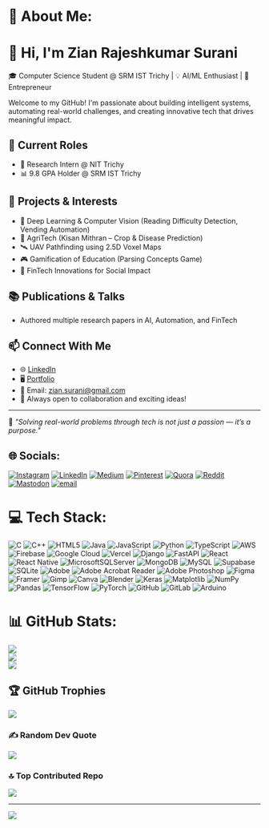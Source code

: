 # 💫 About Me:
# 👋 Hi, I'm Zian Rajeshkumar Surani<br>
🎓 Computer Science Student @ SRM IST Trichy | 💡 AI/ML Enthusiast | 🚀 Entrepreneur

Welcome to my GitHub! I'm passionate about building intelligent systems, automating real-world challenges, and creating innovative tech that drives meaningful impact.

## 💼 Current Roles
- 🧠 Research Intern @ NIT Trichy  
- 📊 9.8 GPA Holder @ SRM IST Trichy

## 🚀 Projects & Interests
- 🤖 Deep Learning & Computer Vision (Reading Difficulty Detection, Vending Automation)
- 🚜 AgriTech (Kisan Mithran – Crop & Disease Prediction)
- 🛰 UAV Pathfinding using 2.5D Voxel Maps
- 🎮 Gamification of Education (Parsing Concepts Game)
- 💼 FinTech Innovations for Social Impact

## 📚 Publications & Talks
- Authored multiple research papers in AI, Automation, and FinTech

## 📫 Connect With Me
- 🌐 [LinkedIn](https://www.linkedin.com/in/zian-rajeshkumar-surani-125215195)  
- 🖥 [Portfolio](https://zian-surani-portfolio.vercel.app/)  
- 💌 Email: zian.surani@gmail.com  
- 🤝 Always open to collaboration and exciting ideas!

---

🌟 *"Solving real-world problems through tech is not just a passion — it’s a purpose."*



## 🌐 Socials:
[![Instagram](https://img.shields.io/badge/Instagram-%23E4405F.svg?logo=Instagram&logoColor=white)](https://instagram.com/zian_surani2906) [![LinkedIn](https://img.shields.io/badge/LinkedIn-%230077B5.svg?logo=linkedin&logoColor=white)](https://linkedin.com/in/zian-rajeshkumar-surani-125215195) [![Medium](https://img.shields.io/badge/Medium-12100E?logo=medium&logoColor=white)](https://medium.com/@Ziansurani) [![Pinterest](https://img.shields.io/badge/Pinterest-%23E60023.svg?logo=Pinterest&logoColor=white)](https://pinterest.com/ziansurani0436) [![Quora](https://img.shields.io/badge/Quora-%23B92B27.svg?logo=Quora&logoColor=white)](https://quora.com/profile/ZianSurani) [![Reddit](https://img.shields.io/badge/Reddit-%23FF4500.svg?logo=Reddit&logoColor=white)](https://reddit.com/user/Soft-Crow-946) [![Mastodon](https://img.shields.io/badge/-MASTODON-%232B90D9?logo=mastodon&logoColor=white)](https://mastodon.social/@ZianRajeshkumarSurani) [![email](https://img.shields.io/badge/Email-D14836?logo=gmail&logoColor=white)](mailto:zian.surani@gmail.com) 

# 💻 Tech Stack:
![C](https://img.shields.io/badge/c-%2300599C.svg?style=flat&logo=c&logoColor=white) ![C++](https://img.shields.io/badge/c++-%2300599C.svg?style=flat&logo=c%2B%2B&logoColor=white) ![HTML5](https://img.shields.io/badge/html5-%23E34F26.svg?style=flat&logo=html5&logoColor=white) ![Java](https://img.shields.io/badge/java-%23ED8B00.svg?style=flat&logo=openjdk&logoColor=white) ![JavaScript](https://img.shields.io/badge/javascript-%23323330.svg?style=flat&logo=javascript&logoColor=%23F7DF1E) ![Python](https://img.shields.io/badge/python-3670A0?style=flat&logo=python&logoColor=ffdd54) ![TypeScript](https://img.shields.io/badge/typescript-%23007ACC.svg?style=flat&logo=typescript&logoColor=white) ![AWS](https://img.shields.io/badge/AWS-%23FF9900.svg?style=flat&logo=amazon-aws&logoColor=white) ![Firebase](https://img.shields.io/badge/firebase-%23039BE5.svg?style=flat&logo=firebase) ![Google Cloud](https://img.shields.io/badge/GoogleCloud-%234285F4.svg?style=flat&logo=google-cloud&logoColor=white) ![Vercel](https://img.shields.io/badge/vercel-%23000000.svg?style=flat&logo=vercel&logoColor=white) ![Django](https://img.shields.io/badge/django-%23092E20.svg?style=flat&logo=django&logoColor=white) ![FastAPI](https://img.shields.io/badge/FastAPI-005571?style=flat&logo=fastapi) ![React](https://img.shields.io/badge/react-%2320232a.svg?style=flat&logo=react&logoColor=%2361DAFB) ![React Native](https://img.shields.io/badge/react_native-%2320232a.svg?style=flat&logo=react&logoColor=%2361DAFB) ![MicrosoftSQLServer](https://img.shields.io/badge/Microsoft%20SQL%20Server-CC2927?style=flat&logo=microsoft%20sql%20server&logoColor=white) ![MongoDB](https://img.shields.io/badge/MongoDB-%234ea94b.svg?style=flat&logo=mongodb&logoColor=white) ![MySQL](https://img.shields.io/badge/mysql-4479A1.svg?style=flat&logo=mysql&logoColor=white) ![Supabase](https://img.shields.io/badge/Supabase-3ECF8E?style=flat&logo=supabase&logoColor=white) ![SQLite](https://img.shields.io/badge/sqlite-%2307405e.svg?style=flat&logo=sqlite&logoColor=white) ![Adobe](https://img.shields.io/badge/adobe-%23FF0000.svg?style=flat&logo=adobe&logoColor=white) ![Adobe Acrobat Reader](https://img.shields.io/badge/Adobe%20Acrobat%20Reader-EC1C24.svg?style=flat&logo=Adobe%20Acrobat%20Reader&logoColor=white) ![Adobe Photoshop](https://img.shields.io/badge/adobe%20photoshop-%2331A8FF.svg?style=flat&logo=adobe%20photoshop&logoColor=white) ![Figma](https://img.shields.io/badge/figma-%23F24E1E.svg?style=flat&logo=figma&logoColor=white) ![Framer](https://img.shields.io/badge/Framer-black?style=flat&logo=framer&logoColor=blue) ![Gimp](https://img.shields.io/badge/Gimp-657D8B?style=flat&logo=gimp&logoColor=FFFFFF) ![Canva](https://img.shields.io/badge/Canva-%2300C4CC.svg?style=flat&logo=Canva&logoColor=white) ![Blender](https://img.shields.io/badge/blender-%23F5792A.svg?style=flat&logo=blender&logoColor=white) ![Keras](https://img.shields.io/badge/Keras-%23D00000.svg?style=flat&logo=Keras&logoColor=white) ![Matplotlib](https://img.shields.io/badge/Matplotlib-%23ffffff.svg?style=flat&logo=Matplotlib&logoColor=black) ![NumPy](https://img.shields.io/badge/numpy-%23013243.svg?style=flat&logo=numpy&logoColor=white) ![Pandas](https://img.shields.io/badge/pandas-%23150458.svg?style=flat&logo=pandas&logoColor=white) ![TensorFlow](https://img.shields.io/badge/TensorFlow-%23FF6F00.svg?style=flat&logo=TensorFlow&logoColor=white) ![PyTorch](https://img.shields.io/badge/PyTorch-%23EE4C2C.svg?style=flat&logo=PyTorch&logoColor=white) ![GitHub](https://img.shields.io/badge/github-%23121011.svg?style=flat&logo=github&logoColor=white) ![GitLab](https://img.shields.io/badge/gitlab-%23181717.svg?style=flat&logo=gitlab&logoColor=white) ![Arduino](https://img.shields.io/badge/-Arduino-00979D?style=flat&logo=Arduino&logoColor=white)
# 📊 GitHub Stats:
![](https://github-readme-stats.vercel.app/api?username=Zian-Surani&theme=gotham&hide_border=false&include_all_commits=true&count_private=true)<br/>
![](https://nirzak-streak-stats.vercel.app/?user=Zian-Surani&theme=gotham&hide_border=false)<br/>
![](https://github-readme-stats.vercel.app/api/top-langs/?username=Zian-Surani&theme=gotham&hide_border=false&include_all_commits=true&count_private=true&layout=compact)

## 🏆 GitHub Trophies
![](https://github-profile-trophy.vercel.app/?username=Zian-Surani&theme=tokyonight&no-frame=false&no-bg=false&margin-w=4)

### ✍️ Random Dev Quote
![](https://quotes-github-readme.vercel.app/api?type=horizontal&theme=gruvbox)

### 🔝 Top Contributed Repo
![](https://github-contributor-stats.vercel.app/api?username=Zian-Surani&limit=5&theme=dark&combine_all_yearly_contributions=true)

---
[![](https://visitcount.itsvg.in/api?id=Zian-Surani&icon=6&color=9)](https://visitcount.itsvg.in)

<!-- Proudly created with GPRM ( https://gprm.itsvg.in ) -->
